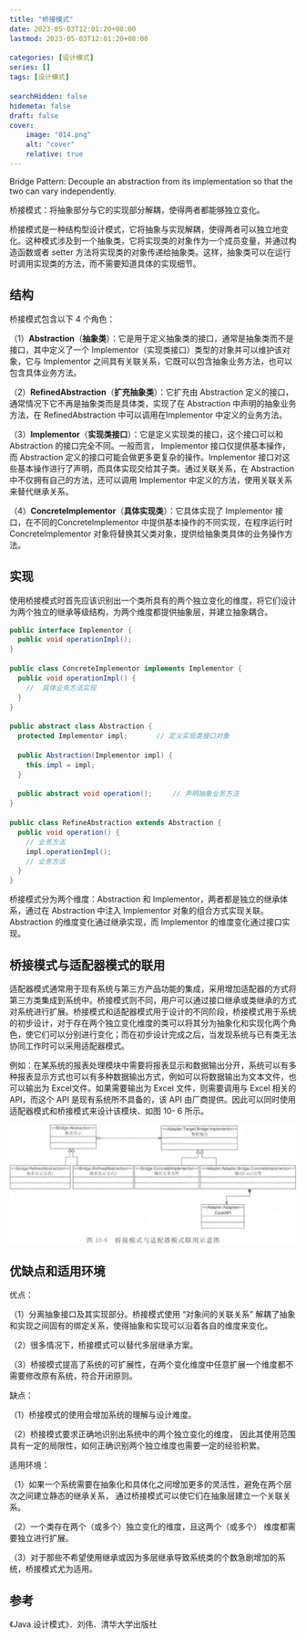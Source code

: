 ```yaml
---
title: "桥接模式"
date: 2023-05-03T12:01:20+08:00
lastmod: 2023-05-03T12:01:20+08:00

categories: [设计模式]
series: []
tags: [设计模式]

searchHidden: false
hidemeta: false
draft: false
cover:
    image: "014.png"
    alt: "cover"
    relative: true
---
```


Bridge Pattern: Decouple an abstraction from its implementation so that the two can vary independently.

桥接模式：将抽象部分与它的实现部分解耦，使得两者都能够独立变化。

桥接模式是一种结构型设计模式，它将抽象与实现解耦，使得两者可以独立地变化。这种模式涉及到一个抽象类，它将实现类的对象作为一个成员变量，并通过构造函数或者 setter 方法将实现类的对象传递给抽象类。这样，抽象类可以在运行时调用实现类的方法，而不需要知道具体的实现细节。

## 结构

桥接模式包含以下 4 个角色：

（1）**Abstraction**（**抽象类**）：它是用于定义抽象类的接口，通常是抽象类而不是接口，其中定义了一个 Implementor（实现类接口）类型的对象并可以维护该对象，它与 Implementor 之间具有关联关系，它既可以包含抽象业务方法，也可以包含具体业务方法。

（2）**RefinedAbstraction**（**扩充抽象类**）：它扩充由 Abstraction 定义的接口，通常情况下它不再是抽象类而是具体类，实现了在 Abstraction 中声明的抽象业务方法，在 RefinedAbstraction 中可以调用在Implementor 中定义的业务方法。

（3）**Implementor**（**实现类接口**）：它是定义实现类的接口，这个接口可以和 Abstraction 的接口完全不同。一般而言， Implementor 接口仅提供基本操作，而 Abstraction 定义的接口可能会做更多更复杂的操作。Implementor 接口对这些基本操作进行了声明，而具体实现交给其子类。通过关联关系，在 Abstraction中不仅拥有自己的方法，还可以调用 Implementor 中定义的方法，使用关联关系来替代继承关系。

（4）**Concretelmplementor**（**具体实现类**）：它具体实现了 Implementor 接口，在不同的Concretelmplementor 中提供基本操作的不同实现，在程序运行时 Concretelmplementor 对象将替换其父类对象，提供给抽象类具体的业务操作方法。

## 实现

使用桥接模式时首先应该识别出一个类所具有的两个独立变化的维度，将它们设计为两个独立的继承等级结构，为两个维度都提供抽象层，并建立抽象耦合。

```java
public interface Implementor {
  public void operationImpl();
}

public class ConcreteImplementor implements Implementor {
  public void operationImpl() {
    //	具体业务方法实现
  }
}

public abstract class Abstraction {
  protected Implementor impl;		// 定义实现类接口对象
  
  public Abstraction(Implementor impl) {
    this.impl = impl;
  }
  
  public abstract void operation();		// 声明抽象业务方法
}

public class RefineAbstraction extends Abstraction {
  public void operation() {
    // 业务方法
    impl.operationImpl();
    // 业务方法
  }
}
```

桥接模式分为两个维度：Abstraction 和 Implementor，两者都是独立的继承体系，通过在 Abstraction 中注入 Implementor 对象的组合方式实现关联。Abstraction 的维度变化通过继承实现，而 Implementor 的维度变化通过接口实现。

## 桥接模式与适配器模式的联用

适配器模式通常用于现有系统与第三方产品功能的集成，采用增加适配器的方式将第三方类集成到系统中。桥接模式则不同，用户可以通过接口继承或类继承的方式对系统进行扩展。桥接模式和适配器模式用于设计的不同阶段，桥接模式用于系统的初步设计，对于存在两个独立变化维度的类可以将其分为抽象化和实现化两个角色，使它们可以分别进行变化；而在初步设计完成之后，当发现系统与已有类无法协同工作时可以采用适配器模式。

例如：在某系统的报表处理模块中需要将报表显示和数据输出分开，系统可以有多种报表显示方式也可以有多种数据输出方式，例如可以将数据输出为文本文件，也可以输出为 Excel文件。如果需要输出为 Excel 文件，则需要调用与 Excel 相关的 API，而这个 API 是现有系统所不具备的，该 API 由厂商提供。因此可以同时使用适配器模式和桥接模式来设计该模块、如图 10- 6 所示。

![image-20230503141945384](./img/index/image-20230503141945384.png)

## 优缺点和适用环境

优点：

（1）分离抽象接口及其实现部分。桥接模式使用 “对象间的关联关系” 解耦了抽象和实现之间固有的绑定关系，使得抽象和实现可以沿着各自的维度来变化。

（2）很多情况下，桥接模式可以替代多层继承方案。

（3）桥接模式提高了系统的可扩展性，在两个变化维度中任意扩展一个维度都不需要修改原有系统，符合开闭原则。

缺点：

（1）桥接模式的使用会增加系统的理解与设计难度。

（2）桥接模式要求正确地识别出系统中的两个独立变化的维度， 因此其使用范围具有一定的局限性，如何正确识别两个独立维度也需要一定的经验积累。

适用环境：

（1）如果一个系统需要在抽象化和具体化之间增加更多的灵活性，避免在两个层次之间建立静态的继承关系， 通过桥接模式可以使它们在抽象层建立一个关联关系。

（2）一个类存在两个（或多个）独立变化的维度，且这两个（或多个） 维度都需要独立进行扩展。

（3）对于那些不希望使用继承或因为多层继承导致系统类的个数急剧增加的系统，桥接模式尤为适用。

## 参考

《Java 设计模式》．刘伟．清华大学出版社

